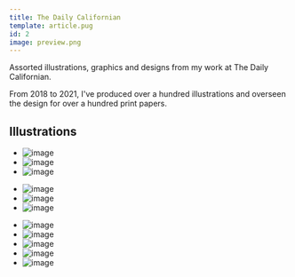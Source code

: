 ```yaml
---
title: The Daily Californian
template: article.pug
id: 2
image: preview.png
---
```


Assorted illustrations, graphics and designs from my work at The Daily Californian.
<span class="more"></span>  

From 2018 to 2021, I've produced over a hundred illustrations and overseen the design for over a hundred print papers.
<!--
* [Illustrations](#illustration)
* [Layout](#layout) -->

## Illustrations
<div class="illo-grid">

* ![image](images/Cover.jpg)
* ![image](images/tunesday_final.gif)
* ![image](images/ecofascism.png)
<!-- * ![image](images/2.jpg) -->
<!-- ![image](images/3.jpg) -->
* ![image](images/4.jpg)
* ![image](images/5.jpg)
* ![image](images/6.jpg)
<!-- * ![image](images/7.png) -->
* ![image](images/end.png)
* ![image](images/graduation.png)
* ![image](images/resilience.png)
* ![image](images/design.png)
* ![image](images/seismic.png)



</div>
